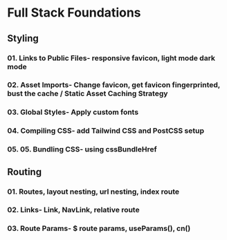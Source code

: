 # Full Stack Foundations
## Styling
### 01. Links to Public Files- responsive favicon, light mode dark mode
### 02. Asset Imports- Change favicon, get favicon fingerprinted, bust the cache / Static Asset Caching Strategy
### 03. Global Styles- Apply custom fonts
### 04. Compiling CSS- add Tailwind CSS and PostCSS setup
### 05. 05. Bundling CSS- using cssBundleHref

## Routing
### 01. Routes, layout nesting, url nesting, index route
### 02. Links- Link, NavLink, relative route 
### 03. Route Params- $ route params, useParams(), cn()
